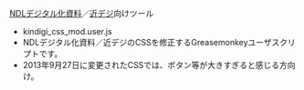 [NDLデジタル化資料]／[近デジ]向けツール

- kindigi\_css\_mod.user.js
 - NDLデジタル化資料／近デジのCSSを修正するGreasemonkeyユーザスクリプトです。
 - 2013年9月27日に変更されたCSSでは、ボタン等が大きすぎると感じる方向け。


[NDLデジタル化資料]: http://dl.ndl.go.jp/
[近デジ]: http://kindai.ndl.go.jp/
